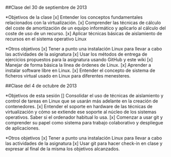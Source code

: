 ##Clase del 30 de septiembre de 2013 

*Objetivos de la clase 
[x] Entender los conceptos fundamentales relacionados con la virtualización.
[x] Comprender las técnicas de cálculo del coste de amortización de un equipo informático y aplicarlo al cálculo del coste de uso de un recurso.
[x] Aplicar técnicas básicas de aislamiento de recursos en el sistema operativo Linux

*Otros objetivos 
[x] Tener a punto una instalación Linux para llevar a cabo las actividades de la asignatura
[x] Usar los métodos de entrega de ejercicios propuestos para la asignatura usando GitHub y este wiki
[x] Manejar de forma básica la línea de órdenes de Linux.
[x] Aprender a instalar software libre en Linux. 
[x] Entender el concepto de sistema de ficheros virtual usado en Linux para diferentes menesteres.

##Clase del 4 de octubre de 2013 

*Objetivos de esta sesión 
[] Consolidar el uso de técnicas de aislamiento y control de tareas en Linux que se usarán más adelante en la creación de contenedores. 
[x] Entender el soporte en hardware de las técnicas de virtualización y cómo se extiende ese soporte al núcleo de los sistemas operativos. Saber si el ordenador habitual lo usa.
[x] Comenzar a usar git y comprender su papel como sistema para trabajo colaborativo y despliegue de aplicaciones.

*Otros objetivos 
[x] Tener a punto una instalación Linux para llevar a cabo las actividades de la asignatura
[x] Usar git para hacer check-in en clase y expresar al final de la misma los objetivos alcanzados.
